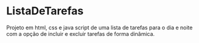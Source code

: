 # ListaDeTarefas
Projeto em html, css e java script de uma lista de tarefas para o dia e noite com a opção de incluir e excluir tarefas de forma dinâmica.
